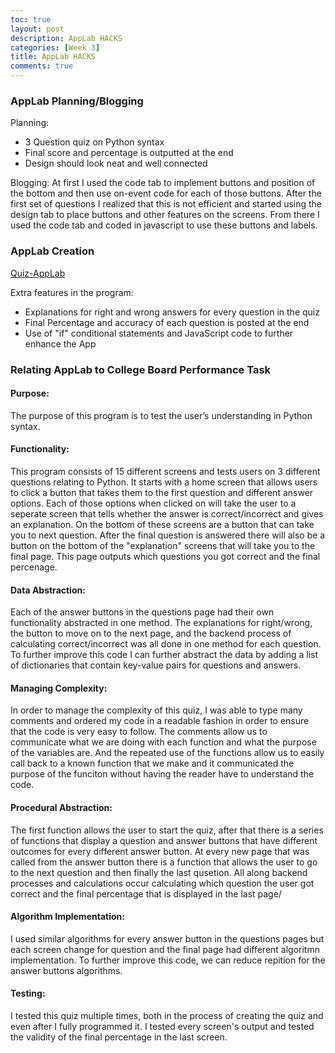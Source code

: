 ```yaml
---
toc: true
layout: post
description: AppLab HACKS
categories: [Week 3]
title: AppLab HACKS
comments: true
--- 
```


### AppLab Planning/Blogging 

Planning:
- 3 Question quiz on Python syntax
- Final score and percentage is outputted at the end
- Design should look neat and well connected

Blogging:
At first I used the code tab to implement buttons and position of the bottom and then use on-event code for each of those buttons. After the first set of questions I realized that this is not efficient and started using the design tab to place buttons and other features on the screens. From there I used the code tab and coded in javascript to use these buttons and labels. 



### AppLab Creation

[Quiz-AppLab](https://studio.code.org/projects/applab/yrwPro-CrNcHUNN8dMl2ptFtyLiGMMKfnJsrWg_sqjs)

Extra features in the program:
- Explanations for right and wrong answers for every question in the quiz
- Final Percentage and accuracy of each question is posted at the end
- Use of "if" conditional statements and JavaScript code to further enhance the App


### Relating AppLab to College Board Performance Task


#### Purpose: 

The purpose of this program is to test the user’s understanding in Python syntax.


#### Functionality: 

This program consists of 15 different screens and tests users on 3 different questions relating to Python. It starts with a home screen that allows users to click a button that takes them to the first question and different answer options. Each of those options when clicked on will take the user  to a seperate screen that tells whether the answer is correct/incorrect and gives an explanation. On the bottom of these screens are a button that can take you to next question. After the final question is answered there will also be a button on the bottom of the "explanation" screens that will take you to the final page. This page outputs which questions you got correct and the final percenage.


#### Data Abstraction: 

Each of the answer buttons in the questions page had their own functionality abstracted in one method. The explanations for right/wrong, the button to move on to the next page, and the backend process of calculating correct/incorrect was all done in one method for each question. To further improve this code I can further abstract the data by adding a list of dictionaries that contain key-value pairs for questions and answers.



#### Managing Complexity:

In order to manage the complexity of this quiz, I was able to type many comments and ordered my code in a readable fashion in order to ensure that the code is very easy to follow. The comments allow us to communicate what we are doing with each function and what the purpose of the variables are. And the repeated use of the functions allow us to easily call back to a known function that we make and it communicated the purpose of the funciton without having the reader have to understand the code.




#### Procedural Abstraction:

The first function allows the user to start the quiz, after that there is a series of functions that display a question and answer buttons that have different outcomes for every different answer button. At every new page that was called from the answer button there is a function that allows the user to go to the next question and then finally the last qusetion. All along backend processes and calculations occur calculating which question the user got correct and the final percentage that is displayed in the last page/ 



#### Algorithm Implementation:

I used similar algorithms for every answer button in the questions pages but each screen change for question and the final page had different algoritmn implementation. To further improve this code, we can reduce repition for the answer buttons algorithms.




#### Testing: 

I tested this quiz multiple times, both in the process of creating the quiz and even after I fully programmed it. I tested every screen's output and tested the validity of the final percentage in the last screen.

